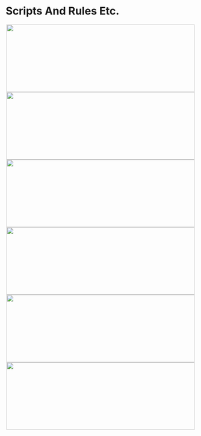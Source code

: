 # Scripts And Rules Etc.

<div align=center><img width="500" height="180" src="https://raw.githubusercontent.com/Centralmatrix3/Scripts-Rules/Master/Matrix/Others/Surge.JPG"/>

<div align=center><img width="500" height="180" src="https://raw.githubusercontent.com/Centralmatrix3/Scripts-Rules/Master/Matrix/Others/QuantumultX.JPG"/>

<div align=center><img width="500" height="180" src="https://raw.githubusercontent.com/Centralmatrix3/Scripts-Rules/Master/Matrix/Others/Loon.JPG"/>

<div align=center><img width="500" height="180" src="https://raw.githubusercontent.com/Centralmatrix3/Scripts-Rules/Master/Matrix/Others/Stash.JPG"/>

<div align=center><img width="500" height="180" src="https://raw.githubusercontent.com/Centralmatrix3/Scripts-Rules/Master/Matrix/Others/Quantumult.JPG"/>

<div align=center><img width="500" height="180" src="https://raw.githubusercontent.com/Centralmatrix3/Scripts-Rules/Master/Matrix/Others/Shadowrocket.JPG"/>